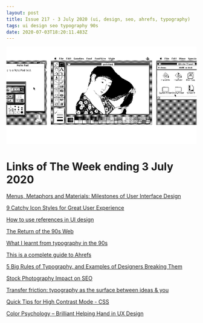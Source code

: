 ```yaml
---
layout: post
title: Issue 217 - 3 July 2020 (ui, design, seo, ahrefs, typography)
tags: ui design seo typography 90s
date: 2020-07-03T18:20:11.483Z
---
```

![Menus, Metaphors and Materials: Milestones of User Interface Design](/assets/uploads/issue-217.png "Menus, Metaphors and Materials: Milestones of User Interface Design")

# Links of The Week ending 3 July 2020

<a href="https://medium.com/@borism/menus-metaphors-and-materials-milestones-of-user-interface-design-f3f75481c46c" title="Menus, Metaphors and Materials: Milestones of User Interface Design" alt="Menus, Metaphors and Materials: Milestones of User Interface Design" target="_blank">Menus, Metaphors and Materials: Milestones of User Interface Design</a>

<a href="https://uxplanet.org/9-catchy-icon-styles-to-kill-it-in-your-next-project-618f952cfc83" title="9 Catchy Icon Styles for Great User Experience" alt="9 Catchy Icon Styles for Great User Experience" target="_blank">9 Catchy Icon Styles for Great User Experience</a>

<a href="https://uxplanet.org/how-to-use-references-in-ui-design-18c1304993b6" title="How to use references in UI design" alt="How to use references in UI design" target="_blank">How to use references in UI design</a>

<a href="https://mxb.dev/blog/the-return-of-the-90s-web/" title="The Return of the 90s Web" alt="The Return of the 90s Web" target="_blank">The Return of the 90s Web</a>

<a href="https://www.theteam.co.uk/blog/what-i-learnt-from-typography-in-the-90s/" title="What I learnt from typography in the 90s" alt="What I learnt from typography in the 90s" target="_blank">What I learnt from typography in the 90s</a>

<a href="https://backlinko.com/ahrefs-guide" title="This is a complete guide to Ahrefs" alt="This is a complete guide to Ahrefs">This is a complete guide to Ahrefs</a>

<a href="https://we.graphics/blog/5-big-rules-of-typography-and-examples-of-designers-breaking-them/" title="5 Big Rules of Typography, and Examples of Designers Breaking Them" alt="5 Big Rules of Typography, and Examples of Designers Breaking Them" target="_blank">5 Big Rules of Typography, and Examples of Designers Breaking Them</a>

<a href="https://www.searchenginejournal.com/stock-photography-and-seo/373153/" title="Stock Photography Impact on SEO" alt="Stock Photography Impact on SEO" target="_blank">Stock Photography Impact on SEO</a>

<a href="https://medium.com/web-typography-news/transfer-friction-typography-as-the-surface-between-ideas-you-6d89489c818e" title="Transfer friction: typography as the surface between ideas & you" alt="Transfer friction: typography as the surface between ideas & you">Transfer friction: typography as the surface between ideas & you</a>

<a href="https://css-tricks.com/quick-tips-for-high-contrast-mode/" title="Quick Tips for High Contrast Mode" alt="Quick Tips for High Contrast Mode" target="_blank">Quick Tips for High Contrast Mode - CSS</a>

<a href="https://uxstudioteam.com/ux-blog/color-psychology-in-ux-design/" title="Color Psychology – Brilliant Helping Hand in UX Design" alt="Color Psychology – Brilliant Helping Hand in UX Design" target="_blank">Color Psychology – Brilliant Helping Hand in UX Design</a>